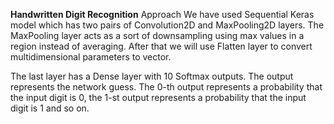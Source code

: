 **Handwritten Digit Recognition**
Approach
We have used Sequential Keras model which has two pairs of Convolution2D and MaxPooling2D layers. The MaxPooling layer acts as a sort of downsampling using max values in a region instead of averaging. After that we will use Flatten layer to convert multidimensional parameters to vector.

The last layer has a Dense layer with 10 Softmax outputs. The output represents the network guess. The 0-th output represents a probability that the input digit is 0, the 1-st output represents a probability that the input digit is 1 and so on.
